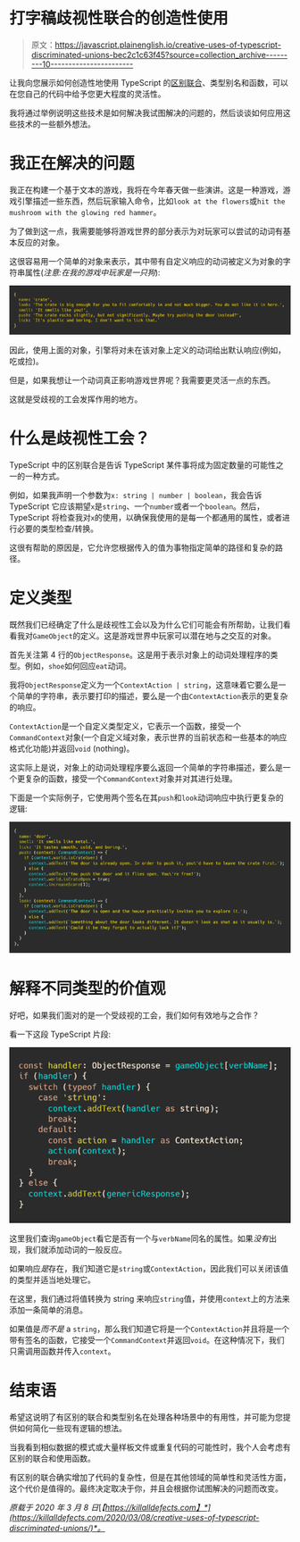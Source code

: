 # 打字稿歧视性联合的创造性使用

> 原文：<https://javascript.plainenglish.io/creative-uses-of-typescript-discriminated-unions-bec2c1c63f45?source=collection_archive---------10----------------------->

让我向您展示如何创造性地使用 TypeScript 的[区别联合](https://www.typescriptlang.org/docs/handbook/advanced-types.html#discriminated-unions)、类型别名和函数，可以在您自己的代码中给予您更大程度的灵活性。

我将通过举例说明这些技术是如何解决我试图解决的问题的，然后谈谈如何应用这些技术的一些额外想法。

# 我正在解决的问题

我正在构建一个基于文本的游戏，我将在今年春天做一些演讲。这是一种游戏，游戏引擎描述一些东西，然后玩家输入命令，比如`look at the flowers`或`hit the mushroom with the glowing red hammer`。

为了做到这一点，我需要能够将游戏世界的部分表示为对玩家可以尝试的动词有基本反应的对象。

这很容易用一个简单的对象来表示，其中带有自定义响应的动词被定义为对象的字符串属性(*注意:在我的游戏中玩家是一只狗*):

![](img/c4677a613a6a88cf9dd3cff344fc86fd.png)

因此，使用上面的对象，引擎将对未在该对象上定义的动词给出默认响应(例如，吃或捡)。

但是，如果我想让一个动词真正影响游戏世界呢？我需要更灵活一点的东西。

这就是受歧视的工会发挥作用的地方。

# 什么是歧视性工会？

TypeScript 中的区别联合是告诉 TypeScript 某件事将成为固定数量的可能性之一的一种方式。

例如，如果我声明一个参数为`x: string | number | boolean`，我会告诉 TypeScript 它应该期望`x`是`string`、一个`number`或者一个`boolean`。然后，TypeScript 将检查我对`x`的使用，以确保我使用的是每一个都通用的属性，或者进行必要的类型检查/转换。

这很有帮助的原因是，它允许您根据传入的值为事物指定简单的路径和复杂的路径。

# 定义类型

既然我们已经确定了什么是歧视性工会以及为什么它们可能会有所帮助，让我们看看我对`GameObject`的定义。这是游戏世界中玩家可以潜在地与之交互的对象。

首先关注第 4 行的`ObjectResponse`。这是用于表示对象上的动词处理程序的类型。例如，`shoe`如何回应`eat`动词。

我将`ObjectResponse`定义为一个`ContextAction | string`，这意味着它要么是一个简单的字符串，表示要打印的描述，要么是一个由`ContextAction`表示的更复杂的响应。

`ContextAction`是一个自定义类型定义，它表示一个函数，接受一个`CommandContext`对象(一个自定义域对象，表示世界的当前状态和一些基本的响应格式化功能)并返回`void` (nothing)。

这实际上是说，对象上的动词处理程序要么返回一个简单的字符串描述，要么是一个更复杂的函数，接受一个`CommandContext`对象并对其进行处理。

下面是一个实际例子，它使用两个签名在其`push`和`look`动词响应中执行更复杂的逻辑:

![](img/b1bd5518d0e93ee3bba127831eeb86ec.png)

# 解释不同类型的价值观

好吧，如果我们面对的是一个受歧视的工会，我们如何有效地与之合作？

看一下这段 TypeScript 片段:

![](img/a30d2fd0958c0bcc618339928870481b.png)

这里我们查询`gameObject`看它是否有一个与`verbName`同名的属性。如果*没有*出现，我们就添加动词的一般反应。

如果响应*是*存在，我们知道它是`string`或`ContextAction`，因此我们可以关闭该值的类型并适当地处理它。

在这里，我们通过将值转换为 string 来响应`string`值，并使用`context`上的方法来添加一条简单的消息。

如果值是*而不是* a `string`，那么我们知道它将是一个`ContextAction`并且将是一个带有签名的函数，它接受一个`CommandContext`并返回`void`。在这种情况下，我们只需调用函数并传入`context`。

# 结束语

希望这说明了有区别的联合和类型别名在处理各种场景中的有用性，并可能为您提供如何简化一些现有逻辑的想法。

当我看到相似数据的模式或大量样板文件或重复代码的可能性时，我个人会考虑有区别的联合和使用函数。

有区别的联合确实增加了代码的复杂性，但是在其他领域的简单性和灵活性方面，这个代价是值得的。最终决定取决于你，并且会根据你试图解决的问题而改变。

*原载于 2020 年 3 月 8 日*[*【https://killalldefects.com】*](https://killalldefects.com/2020/03/08/creative-uses-of-typescript-discriminated-unions/)*。*